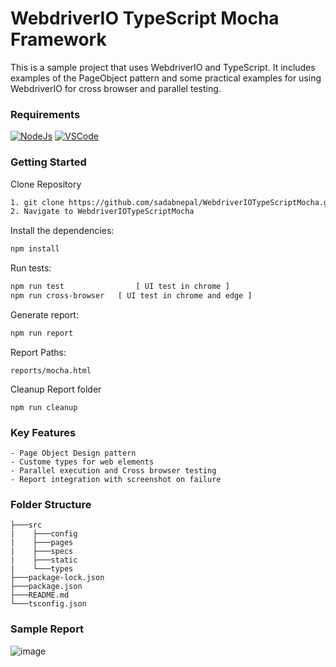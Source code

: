 # WebdriverIO TypeScript Mocha Framework
This is a sample project that uses WebdriverIO and TypeScript. It includes examples of the PageObject pattern and some practical examples for using WebdriverIO for cross browser and parallel testing.

### Requirements
[![NodeJs](https://img.shields.io/badge/-NodeJS%20v12%20OR%20later-%23339933?logo=npm)](https://nodejs.org/en/download/)
[![VSCode](https://img.shields.io/badge/-Visual%20Studio%20Code-%233178C6?logo=visual-studio-code)](https://code.visualstudio.com/download)

### Getting Started
Clone Repository
```bash
1. git clone https://github.com/sadabnepal/WebdriverIOTypeScriptMocha.git
2. Navigate to WebdriverIOTypeScriptMocha
```

Install the dependencies:
```bash
npm install
```

Run tests:
```bash
npm run test                [ UI test in chrome ]
npm run cross-browser   [ UI test in chrome and edge ]
```

Generate report:
```bash
npm run report
```

Report Paths:
```
reports/mocha.html
```

Cleanup Report folder
```
npm run cleanup
```

### Key Features
	- Page Object Design pattern
	- Custome types for web elements
	- Parallel execution and Cross browser testing
	- Report integration with screenshot on failure

### Folder Structure
```
├───src
|    ├───config
|    ├───pages
|    ├───specs
|    ├───static
|    └───types
├───package-lock.json
├───package.json
├───README.md
└───tsconfig.json
```
	
### Sample Report
![image](https://user-images.githubusercontent.com/65847528/143480443-cee233a4-6296-4773-8b54-c593d7dfd022.png)
